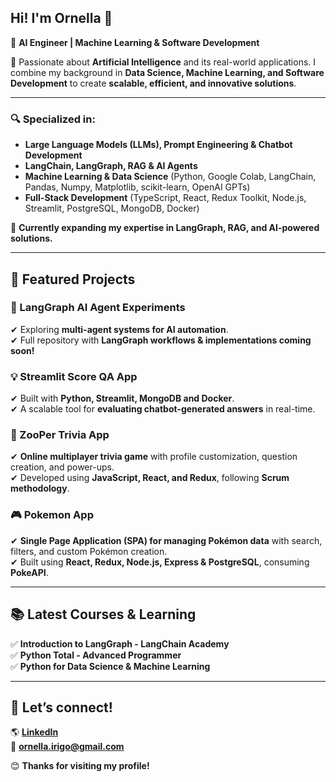 ## Hi! I'm Ornella 👋  
🚀 **AI Engineer | Machine Learning & Software Development**  

🔹 Passionate about **Artificial Intelligence** and its real-world applications. I combine my background in **Data Science, Machine Learning, and Software Development** to create **scalable, efficient, and innovative solutions**.  

---

### 🔍 Specialized in:  
- **Large Language Models (LLMs), Prompt Engineering & Chatbot Development**  
- **LangChain, LangGraph, RAG & AI Agents**  
- **Machine Learning & Data Science** (Python, Google Colab, LangChain, Pandas, Numpy, Matplotlib, scikit-learn, OpenAI GPTs)  
- **Full-Stack Development** (TypeScript, React, Redux Toolkit, Node.js, Streamlit, PostgreSQL, MongoDB, Docker)  

🌱 **Currently expanding my expertise in LangGraph, RAG, and AI-powered solutions.**  

---

## 📌 Featured Projects  

### 🤖 LangGraph AI Agent Experiments  
✔ Exploring **multi-agent systems for AI automation**.  
✔ Full repository with **LangGraph workflows & implementations coming soon!**  

### 💡 Streamlit Score QA App  
✔ Built with **Python, Streamlit, MongoDB and Docker**.  
✔ A scalable tool for **evaluating chatbot-generated answers** in real-time.  

### 🚀 ZooPer Trivia App  
✔ **Online multiplayer trivia game** with profile customization, question creation, and power-ups.  
✔ Developed using **JavaScript, React, and Redux**, following **Scrum methodology**.  

### 🎮 Pokemon App  
✔ **Single Page Application (SPA) for managing Pokémon data** with search, filters, and custom Pokémon creation.  
✔ Built using **React, Redux, Node.js, Express & PostgreSQL**, consuming **PokeAPI**.

---

## 📚 Latest Courses & Learning  
✅ **Introduction to LangGraph - LangChain Academy**  
✅ **Python Total - Advanced Programmer**  
✅ **Python for Data Science & Machine Learning**  

---

## 📩 Let’s connect!  
🌎 [**LinkedIn**](https://www.linkedin.com/in/ornella-irigo/)  
📧 **ornella.irigo@gmail.com**  

😊 **Thanks for visiting my profile!**  

